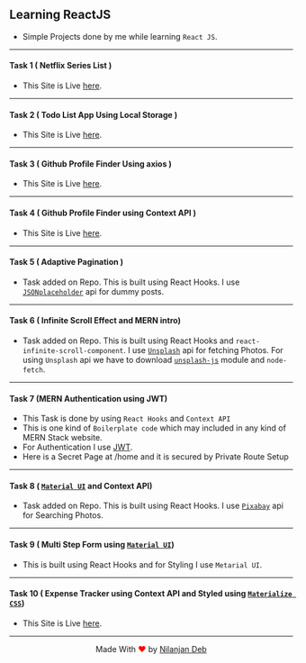 ## Learning ReactJS

* Simple Projects done by me while learning `React JS`.

---

#### Task 1 ( Netflix Series List )
* This Site is Live [here](https://jovial-raman-8b81cb.netlify.app).

---

#### Task 2 ( Todo List App Using Local Storage )
* This Site is Live [here](https://ecstatic-clarke-0cfe41.netlify.app/).

---

#### Task 3 ( Github Profile Finder Using axios )
* This Site is Live [here](https://keen-heyrovsky-4203d6.netlify.app/).

---

#### Task 4 ( Github Profile Finder using Context API )
* This Site is Live [here](https://upbeat-wright-8e2629.netlify.app).

---

#### Task 5 ( Adaptive Pagination )
* Task added on Repo. This is built using React Hooks. I use [`JSONplaceholder`](https://jsonplaceholder.typicode.com/) api for dummy posts.

---

#### Task 6 ( Infinite Scroll Effect and MERN intro)
* Task added on Repo. This is built using React Hooks and `react-infinite-scroll-component`. I use [`Unsplash`](https://unsplash.com/) api for fetching Photos. For using `Unsplash` api we have to download [`unsplash-js`](https://www.npmjs.com/package/unsplash-js) module and `node-fetch`.

---

#### Task 7 (MERN Authentication using JWT)
* This Task is done by using `React Hooks` and `Context API`
* This is one kind of `Boilerplate code` which may included in any kind of MERN Stack website. 
* For Authentication I use [JWT](https://jwt.io/JsonWebToken). 
* Here is a Secret Page at /home and it is secured by Private Route Setup

---

#### Task 8 ( [`Material UI`](https://material-ui.com/)  and Context API)
* Task added on Repo. This is built using React Hooks. I use [`Pixabay`](https://pixabay.com/) api for 
Searching Photos.

---

#### Task 9 ( Multi Step Form using [`Material UI`](https://material-ui.com/))
* This is built using React Hooks and for Styling I use  `Metarial UI`.

---

#### Task 10 ( Expense Tracker using Context API and Styled using [`Materialize CSS`](https://materializecss.com/))
* This Site is Live [here](https://laughing-cray-b07fd1.netlify.app/).

---
<p style="text-align: center;">Made With<span style="color: red;"> &#10084; </span>by <a href="https://github.com/nil1729" target="_blank"> Nilanjan Deb </a> </p>